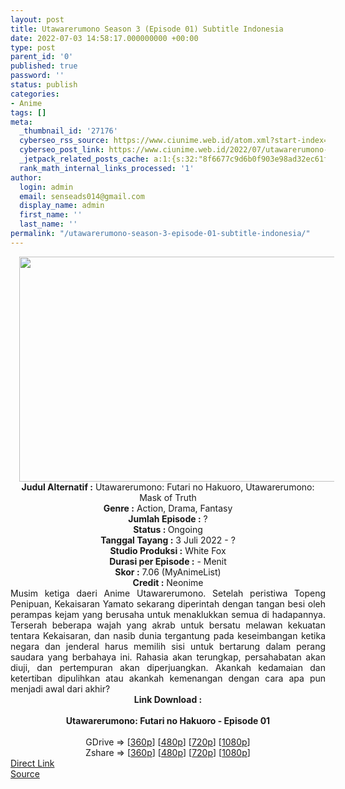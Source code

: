 ```yaml
---
layout: post
title: Utawarerumono Season 3 (Episode 01) Subtitle Indonesia
date: 2022-07-03 14:58:17.000000000 +00:00
type: post
parent_id: '0'
published: true
password: ''
status: publish
categories:
- Anime
tags: []
meta:
  _thumbnail_id: '27176'
  cyberseo_rss_source: https://www.ciunime.web.id/atom.xml?start-index=1
  cyberseo_post_link: https://www.ciunime.web.id/2022/07/utawarerumono-season-3-subtitle.html
  _jetpack_related_posts_cache: a:1:{s:32:"8f6677c9d6b0f903e98ad32ec61f8deb";a:2:{s:7:"expires";i:1663460403;s:7:"payload";a:3:{i:0;a:1:{s:2:"id";i:28789;}i:1;a:1:{s:2:"id";i:28791;}i:2;a:1:{s:2:"id";i:29232;}}}}
  rank_math_internal_links_processed: '1'
author:
  login: admin
  email: senseads014@gmail.com
  display_name: admin
  first_name: ''
  last_name: ''
permalink: "/utawarerumono-season-3-episode-01-subtitle-indonesia/"
---
```

<div class="separator" style="clear: both; text-align: center;"><a href="https://blogger.googleusercontent.com/img/b/R29vZ2xl/AVvXsEgzmjT2FJbHm4UeMZPBcDYzrw9_r9yORVQRhzpUbOnWorMOhmkc_r7aWl76RlijluYCOgWg3OTD9So0nDYUejldS0fxEwpoH6QXvnUIDenvEfQKPpvHVqBWtKcL1lzxpbppgOl40YCXK8leCFP3totmRv66VqLzRX5bbgW1W-mirOXaeEq-0b21c7JB/s1280/Utawarerumono%20Season%203.jpg" style="margin-left: 1em; margin-right: 1em;"><img border="0" data-original-height="720" data-original-width="1280" height="360" src="{{ site.baseurl }}/assets/2022/07/Utawarerumono%20Season%203.jpg" width="640" /></a></div>
<div class="separator" style="clear: both; text-align: center;"></div>
<div style="text-align: center;"><b>Judul</b><b><b> Alternatif</b> :</b> Utawarerumono: Futari no Hakuoro, Utawarerumono: Mask of Truth</div>
<div style="text-align: center;"><b><b>Genre :</b></b> Action, Drama, Fantasy</div>
<div style="text-align: center;"><b>Jumlah Episode :</b> ?<br /><b>Status :&nbsp;</b>Ongoing<br /><b>Tanggal Tayang :</b> 3 Juli 2022 - ?<br /><b>Studio Produksi :</b>&nbsp;White Fox<br /><b>Durasi per Episode :</b> - Menit</div>
<div style="text-align: center;"><b>Skor :</b> 7.06 (MyAnimeList)</div>
<div style="text-align: center;"><b>Credit :</b>&nbsp;Neonime</div>
<div style="text-align: center;"></div>
<div style="text-align: justify;">Musim ketiga daeri Anime Utawarerumono. Setelah peristiwa Topeng Penipuan, Kekaisaran Yamato sekarang diperintah dengan tangan besi oleh perampas kejam yang berusaha untuk menaklukkan semua di hadapannya. Terserah beberapa wajah yang akrab untuk bersatu melawan kekuatan tentara Kekaisaran, dan nasib dunia tergantung pada keseimbangan ketika negara dan jenderal harus memilih sisi untuk bertarung dalam perang saudara yang berbahaya ini. Rahasia akan terungkap, persahabatan akan diuji, dan pertempuran akan diperjuangkan. Akankah kedamaian dan ketertiban dipulihkan atau akankah kemenangan dengan cara apa pun menjadi awal dari akhir?</div>
<div style="text-align: justify;"></div>
<div style="text-align: justify;"></div>
<div style="text-align: center;">
<div style="text-align: center;">
<div style="text-align: left;">
<div style="text-align: center;"><b>Link Download :</b></div>
<div style="text-align: center;"><b><br /></b></div>
<div style="text-align: center;"><span style="text-align: left;"><b>Utawarerumono: Futari no Hakuoro</b></span><b>&nbsp;- Episode 01</b></div>
<div style="text-align: center;"><b><br /></b></div>
<div style="text-align: center;">GDrive =&gt; [<a href="http://www.solidfiles.com/v/jYjZnvndzYkR5" target="_blank" rel="noopener">360p</a>] [<a href="https://acefile.co/f/78489977/neonime_utawarerumono_-__mask_of_truth_-_01-480p-zip" target="_blank" rel="noopener">480p</a>] [<a href="https://acefile.co/f/78490800/neonime_utawarerumono_-__mask_of_truth_-_01-720p-zip" target="_blank" rel="noopener">720p</a>] [<a href="https://acefile.co/f/78490804/neonime_utawarerumono_-__mask_of_truth_-_01-1080p-mp4" target="_blank" rel="noopener">1080p</a>]</div>
<div style="text-align: center;">Zshare =&gt; [<a href="https://www51.zippyshare.com/v/IRzTi378/file.html" target="_blank" rel="noopener">360p</a>] [<a href="https://www54.zippyshare.com/v/kE3wsyKr/file.html" target="_blank" rel="noopener">480p</a>] [<a href="https://www93.zippyshare.com/v/cecXgwGN/file.html" target="_blank" rel="noopener">720p</a>] [<a href="https://www103.zippyshare.com/v/G089mcvC/file.html" target="_blank" rel="noopener">1080p</a>]</div>
</div>
</div>
</div>
<link rel="stylesheet" href="https://cdnjs.cloudflare.com/ajax/libs/font-awesome/4.7.0/css/font-awesome.min.css" />
<div class="divbtn"> <a href="https://handymansurrender.com/fihup8buzv?key=94550f7ce39444073321dde3b8782f97" class="btn"><i class="fa fa-download"></i> Direct Link</a> <br /><a href="https://www.ciunime.web.id/2022/07/utawarerumono-season-3-subtitle.html">Source</a> </div>
